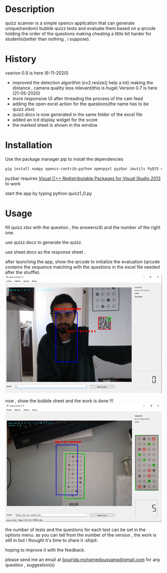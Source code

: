 # Description
quizz scanner is a simple opencv application that can generate unique(random) bubble quizz tests and evaluate them based on a qrcode holding the order of the questions making cheating a little bit harder for students(better than nothing , i suppose).
# History
vserion 0.9 is here (6-11-2020)
- improved the detection algorithm (cv2.resize() help a lot) making the distance , camera quality less relevant(this is huge)
Version 0.7 is here (21-05-2020)
- more responsive UI after threading the process of the cam feed
- adding the open excel action for the questions(the name has to be quizz.xlsx)
- quizz.docx is now generated in the same folder of the excel file
- added an lcd display widget for the score
- the marked sheet is shown in the window

# Installation
Use the package manager pip to install the dependencies

```bash
pip install numpy opencv-contrib-python openpyxl pyzbar imutils PyQt5 qimage2ndarray python-docx pyqrcode
```

pyzbar requires  [Visual C++ Redistributable Packages for Visual Studio 2013](https://www.microsoft.com/en-US/download/details.aspx?id=40784) to work

start the app by typing python quizz1_0.py

# Usage
fill quizz.xlsx with the question , the answers(4) and the number of the right one.

use quizz.docx to generate the quizz.

use sheet.docx as the response sheet .

after launching the app, show the qrcode to initialize the evaluation (qrcode contains the sequence matching with the questions in the excel file needed after the shuffle).
![phase 1 order detection](qrcode.png)

now , show the bubble sheet and the work is done !!!
![phase 2 evaluation](ipcam.jpg)

the number of tests and the questions for each test can be set in the options menu.
as you can tell from the number of the version , the work is still in but i thought it's time to share it :shipit: 

hoping to improve it with the feedback.

please send me an email at boujrida.mohamedoussama@gmail.com for any question , suggestion(s)




